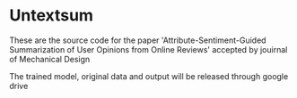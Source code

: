 # Untextsum

These are the source code for the paper 'Attribute-Sentiment-Guided Summarization of User Opinions from Online Reviews' accepted by jouirnal of Mechanical Design


The trained model, original data and output will be released through google drive 
